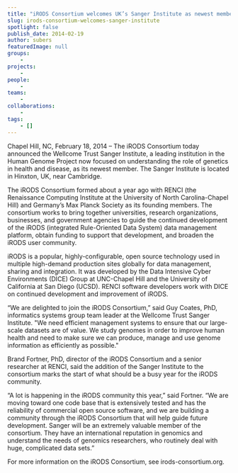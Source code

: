 ```yaml
---
title: "iRODS Consortium welcomes UK’s Sanger Institute as newest member"
slug: irods-consortium-welcomes-sanger-institute
spotlight: false
publish_date: 2014-02-19
author: subers
featuredImage: null
groups:
    - 
projects:
    - 
people:
    - 
teams: 
    - 
collaborations:
    - 
tags:
    - []
---
```

Chapel Hill, NC, February 18, 2014 – The iRODS Consortium today announced the Wellcome Trust Sanger Institute, a leading institution in the Human Genome Project now focused on understanding the role of genetics in health and disease, as its newest member. The Sanger Institute is located in Hinxton, UK, near Cambridge.  <!--more-->

The iRODS Consortium formed about a year ago with RENCI (the Renaissance Computing Institute at the University of North Carolina-Chapel Hill) and Germany’s Max Planck Society as its founding members. The consortium works to bring together universities, research organizations, businesses, and government agencies to guide the continued development of the iRODS (integrated Rule-Oriented Data System) data management platform, obtain funding to support that development, and broaden the iRODS user community.

iRODS is a popular, highly-configurable, open source technology used in multiple high-demand production sites globally for data management, sharing and integration. It was developed by the Data Intensive Cyber Environments (DICE) Group at UNC-Chapel Hill and the University of California at San Diego (UCSD). RENCI software developers work with DICE on continued development and improvement of iRODS.

“We are delighted to join the iRODS Consortium,” said Guy Coates, PhD, informatics systems group team leader at the Wellcome Trust Sanger Institute. "We need efficient management systems to ensure that our large-scale datasets are of value. We study genomes in order to improve human health and need to make sure we can produce, manage and use genome information as efficiently as possible."

Brand Fortner, PhD, director of the iRODS Consortium and a senior researcher at RENCI, said the addition of the Sanger Institute to the consortium marks the start of what should be a busy year for the iRODS community.

“A lot is happening in the iRODS community this year,” said Fortner. “We are moving toward one code base that is extensively tested and has the reliability of commercial open source software, and we are building a community through the iRODS Consortium that will help guide future development. Sanger will be an extremely valuable member of the consortium. They have an international reputation in genomics and understand the needs of genomics researchers, who routinely deal with huge, complicated data sets.”

For more information on the iRODS Consortium, see irods-consortium.org.

&nbsp;
